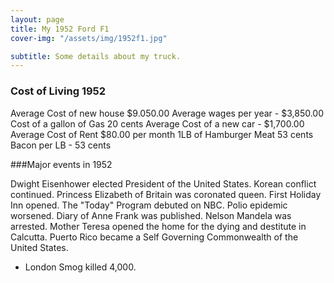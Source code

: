 ```yaml
---
layout: page
title: My 1952 Ford F1
cover-img: "/assets/img/1952f1.jpg"

subtitle: Some details about my truck.
---
```


### Cost of Living 1952
Average Cost of new house $9.050.00
Average wages per year - $3,850.00
Cost of a gallon of Gas 20 cents
Average Cost of a new car - $1,700.00
Average Cost of Rent $80.00 per month
1LB of Hamburger Meat 53 cents
Bacon per LB - 53 cents

###Major events in 1952

Dwight Eisenhower elected President of the United States.
Korean conflict continued.
Princess Elizabeth of Britain was coronated queen.
First Holiday Inn opened.
The "Today" Program debuted on NBC.
Polio epidemic worsened.
Diary of Anne Frank was published.
Nelson Mandela was arrested.
Mother Teresa opened the home for the dying and destitute in Calcutta.
Puerto Rico became a Self Governing Commonwealth of the United States.
-   London Smog killed 4,000.
<!--stackedit_data:
eyJoaXN0b3J5IjpbMTI3ODkwODg3MywtMTg0NzQzNDA0NywtMT
IzMzE5MjY1NywxMzI1NDAzMTA3LDE3NDg3NDY5OTJdfQ==
-->